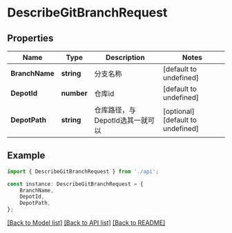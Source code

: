 # DescribeGitBranchRequest


## Properties

Name | Type | Description | Notes
------------ | ------------- | ------------- | -------------
**BranchName** | **string** | 分支名称 | [default to undefined]
**DepotId** | **number** | 仓库id | [default to undefined]
**DepotPath** | **string** | 仓库路径，与DepotId选其一就可以 | [optional] [default to undefined]

## Example

```typescript
import { DescribeGitBranchRequest } from './api';

const instance: DescribeGitBranchRequest = {
    BranchName,
    DepotId,
    DepotPath,
};
```

[[Back to Model list]](../README.md#documentation-for-models) [[Back to API list]](../README.md#documentation-for-api-endpoints) [[Back to README]](../README.md)
